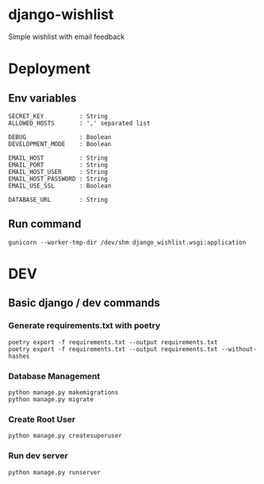 # django-wishlist
Simple wishlist with email feedback

# Deployment

## Env variables

    SECRET_KEY          : String
    ALLOWED_HOSTS       : ',' separated list

    DEBUG               : Boolean
    DEVELOPMENT_MODE    : Boolean

    EMAIL_HOST          : String
    EMAIL_PORT          : String
    EMAIL_HOST_USER     : String
    EMAIL_HOST_PASSWORD : String
    EMAIL_USE_SSL       : Boolean

    DATABASE_URL        : String

## Run command

    gunicorn --worker-tmp-dir /dev/shm django_wishlist.wsgi:application

# DEV

## Basic django / dev commands

### Generate requirements.txt with poetry

    poetry export -f requirements.txt --output requirements.txt
    poetry export -f requirements.txt --output requirements.txt --without-hashes

### Database Management

    python manage.py makemigrations
    python manage.py migrate

### Create Root User

    python manage.py createsuperuser

### Run dev server

    python manage.py runserver
